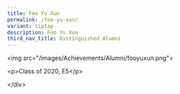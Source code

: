 ```yaml
---
title: Foo Yu Xun
permalink: /foo-yu-xun/
variant: tiptap
description: Foo Yu Xun
third_nav_title: Distinguished Alumni
---
```

<p></p>
<p>&lt;img src="/images/Achievements/Alumni/fooyuxun.png"&gt;</p>
<p>&lt;p&gt;Class of 2020, E5&lt;/p&gt;</p>
<p>&lt;/div&gt;</p>